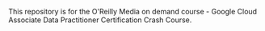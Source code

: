 This repository is for the O'Reilly Media on demand course - Google Cloud Associate Data Practitioner Certification Crash Course.

